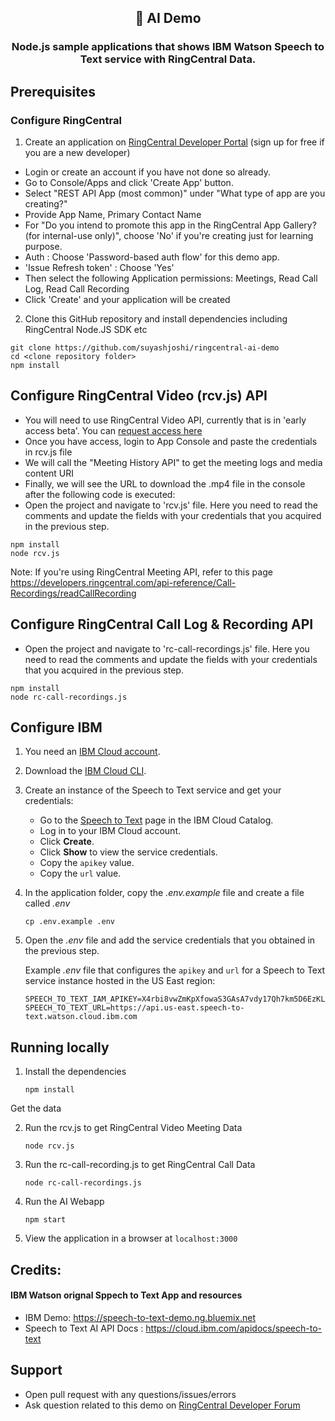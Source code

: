 <h2 align="center" style="border-bottom: none;">🎤 AI Demo </h2>
<h3 align="center">Node.js sample applications that shows IBM Watson Speech to Text service with RingCentral Data.</h3>


## Prerequisites

### Configure RingCentral


1. Create an application on [RingCentral Developer Portal](https://developers.ringcentral.com/login.html#/) (sign up for free if you are a new developer)

- Login or create an account if you have not done so already.
- Go to Console/Apps and click 'Create App' button.
- Select "REST API App (most common)" under "What type of app are you creating?"
- Provide App Name, Primary Contact Name
- For "Do you intend to promote this app in the RingCentral App Gallery? (for internal-use only)", choose 'No' if you're creating just for learning purpose.
- Auth : Choose 'Password-based auth flow' for this demo app.
- 'Issue Refresh token' : Choose 'Yes'
- Then select the following Application permissions: Meetings, Read Call Log, Read Call Recording
- Click 'Create' and your application will be created

2. Clone this GitHub repository and install dependencies including RingCentral Node.JS SDK etc

```
git clone https://github.com/suyashjoshi/ringcentral-ai-demo
cd <clone repository folder>
npm install
```

## Configure RingCentral Video (rcv.js) API

- You will need to use RingCentral Video API, currently that is in 'early access beta'. You can [request access here](https://developers.ringcentral.com/guide/meetings/video) 
- Once you have access, login to App Console and paste the credentials in rcv.js file
- We will call the "Meeting History API" to get the meeting logs and media content URI
- Finally, we will see the URL to download the .mp4 file in the console after the following code is executed:
- Open the project and navigate to 'rcv.js' file. Here you need to read the comments and update the fields with your credentials that you acquired in the previous step.

```
npm install
node rcv.js
```

Note: If you're using RingCentral Meeting API, refer to this page https://developers.ringcentral.com/api-reference/Call-Recordings/readCallRecording


## Configure RingCentral Call Log & Recording API

- Open the project and navigate to 'rc-call-recordings.js' file. Here you need to read the comments and update the fields with your credentials that you acquired in the previous step.

```
npm install
node rc-call-recordings.js
```

## Configure IBM

1. You need an [IBM Cloud account](https://cloud.ibm.com/registration/).
2. Download the [IBM Cloud CLI](https://cloud.ibm.com/docs/cli?topic=cloud-cli-getting-started#overview).
3. Create an instance of the Speech to Text service and get your credentials:
    - Go to the [Speech to Text](https://cloud.ibm.com/catalog/services/speech-to-text) page in the IBM Cloud Catalog.
    - Log in to your IBM Cloud account.
    - Click **Create**.
    - Click **Show** to view the service credentials.
    - Copy the `apikey` value.
    - Copy the `url` value.

4. In the application folder, copy the *.env.example* file and create a file called *.env*

    ```
    cp .env.example .env
    ```

5. Open the *.env* file and add the service credentials that you obtained in the previous step.

    Example *.env* file that configures the `apikey` and `url` for a Speech to Text service instance hosted in the US East region:

    ```
    SPEECH_TO_TEXT_IAM_APIKEY=X4rbi8vwZmKpXfowaS3GAsA7vdy17Qh7km5D6EzKLHL2
    SPEECH_TO_TEXT_URL=https://api.us-east.speech-to-text.watson.cloud.ibm.com
    ```

## Running locally

1. Install the dependencies

    ```
    npm install
    ```
Get the data

2. Run the rcv.js to get RingCentral Video Meeting Data

    ```
    node rcv.js
    ```

1. Run the rc-call-recording.js to get RingCentral Call Data

    ```
    node rc-call-recordings.js
    ```

1. Run the AI Webapp
    ```
    npm start
    ```

1. View the application in a browser at `localhost:3000`


## Credits:

#### IBM Watson orignal Sppech to Text App and resources
- IBM Demo: https://speech-to-text-demo.ng.bluemix.net
- Speech to Text AI API Docs : https://cloud.ibm.com/apidocs/speech-to-text

## Support

- Open pull request with any questions/issues/errors
- Ask question related to this demo on [RingCentral Developer Forum](https://developers.ringcentral.com/community.html)
